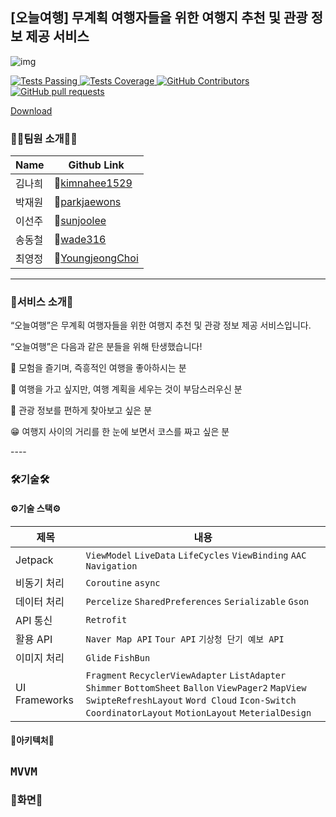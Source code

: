## [오늘여행] 무계획 여행자들을 위한 여행지 추천 및 관광 정보 제공 서비스

![img](https://github.com/TodayTrip/TodayTrip/assets/151485887/42e4fab8-be36-415a-8b65-a01267a82ac8)


<a href="https://github.com/TodayTrip/TodayTrip/actions/new">
      <img alt="Tests Passing" src="https://img.shields.io/github/languages/top/TodayTrip/TodayTrip?style=flat&logo=kotlin&logoColor=white&color=800080" />
</a>
<a href="https://github.com/TodayTrip/TodayTrip/commits/dev/">
      <img alt="Tests Coverage" src="https://img.shields.io/github/commit-activity/m/TodayTrip/TodayTrip" />
</a>
<a href="https://github.com/TodayTrip/TodayTrip">
      <img alt="GitHub Contributors" src="https://img.shields.io/github/contributors/TodayTrip/TodayTrip" />
</a>
<a href="https://github.com/TodayTrip/TodayTrip/pulls">
      <img alt="GitHub pull requests" src="https://img.shields.io/github/issues-pr/TodayTrip/TodayTrip?color=red" />
</a>

[Download](https://play.google.com/store/apps/details?id=com.twoday.todaytrip)

### 👩‍💻팀원 소개🧑‍💻
|Name|Github Link|
|------|---|
|김나희|🔗[kimnahee1529](https://github.com/kimnahee1529)|
|박재원|🔗[parkjaewons](https://github.com/parkjaewons)|
|이선주|🔗[sunjoolee](https://github.com/sunjoolee)|
|송동철|🔗[wade316](https://github.com/wade316)|
|최영정|🔗[YoungjeongChoi](https://github.com/YoungjeongChoi)|
----

### 🧳서비스 소개🧳
<aside>
“오늘여행”은 무계획 여행자들을 위한 여행지 추천 및 관광 정보 제공 서비스입니다.

</aside>


<aside> 
      
“오늘여행”은 다음과 같은 분들을 위해 탄생했습니다!

🤩 모험을 즐기며, 즉흥적인 여행을 좋아하시는 분

🤔 여행을 가고 싶지만, 여행 계획을 세우는 것이 부담스러우신 분

🧐 관광 정보를 편하게 찾아보고 싶은 분

😁 여행지 사이의 거리를 한 눈에 보면서 코스를 짜고 싶은 분

</aside>
----

### 🛠기술🛠

#### ⚙기술 스택⚙
|제목|내용|
|------|---|
|Jetpack|`ViewModel` `LiveData` `LifeCycles` `ViewBinding` `AAC` `Navigation`|
|비동기 처리|`Coroutine` `async`|
|데이터 처리|`Percelize` `SharedPreferences` `Serializable` `Gson`|
|API 통신|`Retrofit`|
|활용 API|`Naver Map API` `Tour API` `기상청 단기 예보 API`|
|이미지 처리|`Glide` `FishBun`|
|UI Frameworks|`Fragment` `RecyclerViewAdapter` `ListAdapter` `Shimmer` `BottomSheet` `Ballon` `ViewPager2` `MapView` `SwipteRefreshLayout` `Word Cloud` `Icon-Switch` `CoordinatorLayout` `MotionLayout` `MeterialDesign`|  
#### 🔧아키텍처🔧
`MVVM`  
----

### 📱화면📱
